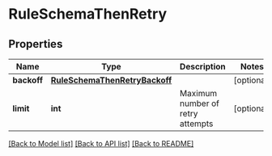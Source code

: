 # RuleSchemaThenRetry

## Properties
Name | Type | Description | Notes
------------ | ------------- | ------------- | -------------
**backoff** | [**RuleSchemaThenRetryBackoff**](RuleSchemaThenRetryBackoff.md) |  | [optional] 
**limit** | **int** | Maximum number of retry attempts | [optional] 

[[Back to Model list]](../README.md#documentation-for-models) [[Back to API list]](../README.md#documentation-for-api-endpoints) [[Back to README]](../README.md)


